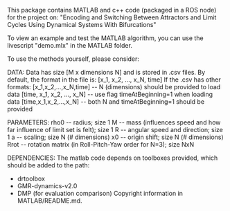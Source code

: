 This package contains MATLAB and c++ code (packaged in a ROS node) for the project on:
"Encoding and Switching Between Attractors and Limit Cycles Using Dynamical Systems With Bifurcations"


To view an example and test the MATLAB algorithm, you can use the livescript "demo.mlx" in the MATLAB folder.


To use the methods yourself, please consider:

DATA:
Data has size [M x dimensions N] and is stored in .csv files.
By default, the format in the file is:
[x_1, x_2, ..., x_N, time]
If the .csv has other formats:
[x_1,x_2,...,x_N,time] -- N (dimensions) should be provided to load data
[time, x_1, x_2, ..., x_N] -- use flag timeAtBeginning=1 when loading data
[time,x_1,x_2,...,x_N] -- both N and timeAtBeginning=1 should be provided


PARAMETERS:
rho0 -- radius; size 1
M -- mass (influences speed and how far influence of limit set is felt); size 1
R -- angular speed and direction; size 1
a -- scaling; size N (# dimensions)
x0 -- origin shift; size N (# dimensions)
Rrot -- rotation matrix (in Roll-Pitch-Yaw order for N=3); size NxN


DEPENDENCIES:
The matlab code depends on toolboxes provided, which should be added to the path:
- drtoolbox
- GMR-dynamics-v2.0
- DMP (for evaluation comparison)
Copyright information in MATLAB/README.md.

